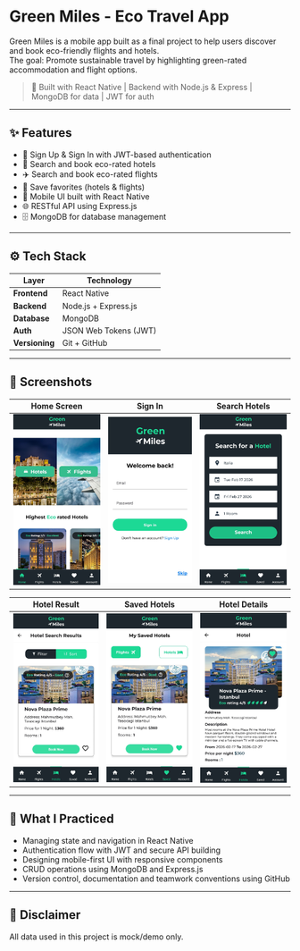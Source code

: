 # Green Miles - Eco Travel App

Green Miles is a mobile app built as a final project to help users discover and book eco-friendly flights and hotels.  
The goal: Promote sustainable travel by highlighting green-rated accommodation and flight options.

> 📱 Built with React Native | Backend with Node.js & Express | MongoDB for data | JWT for auth

---

## ✨ Features

- 🔐 Sign Up & Sign In with JWT-based authentication
- 🏨 Search and book eco-rated hotels
- ✈️ Search and book eco-rated flights
- 💚 Save favorites (hotels & flights)
- 📱 Mobile UI built with React Native
- 🌐 RESTful API using Express.js
- 🗄 MongoDB for database management

---

## ⚙️ Tech Stack

| Layer         | Technology                |
|---------------|---------------------------|
| **Frontend**  | React Native              |
| **Backend**   | Node.js + Express.js      |
| **Database**  | MongoDB                   |
| **Auth**      | JSON Web Tokens (JWT)     |
| **Versioning**| Git + GitHub              |

---

## 📸 Screenshots

<p align="center">
  
| Home Screen | Sign In | Search Hotels |
|:---:|:---:|:---:|
| <img src="./client/src/images/preview/HomePage.jpg" width="200"/> | <img src="./client/src/images/preview/Sign in.jpg" width="200"/> | <img src="./client/src/images/preview/Hotel Search.jpg" width="200"/> |

| Hotel Result | Saved Hotels | Hotel Details |
|:---:|:---:|:---:|
| <img src="./client/src/images/preview/Found hotels.jpg" width="200"/> | <img src="./client/src/images/preview/Saved.jpg" width="200"/> | <img src="./client/src/images/preview/Hotel page.jpg" width="200"/>  |

</p>

---

## 🧠 What I Practiced

- Managing state and navigation in React Native
- Authentication flow with JWT and secure API building
- Designing mobile-first UI with responsive components
- CRUD operations using MongoDB and Express.js
- Version control, documentation and teamwork conventions using GitHub

---

## 🚫 Disclaimer

All data used in this project is mock/demo only.

